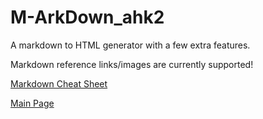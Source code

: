 # M-ArkDown_ahk2

A markdown to HTML generator with a few extra features.

Markdown reference links/images are currently supported!

[Markdown Cheat Sheet](https://github.com/sk1418/markdown-cheatsheet)

[Main Page](https://thearkive.github.io/M-ArkDown_ahk2/)
